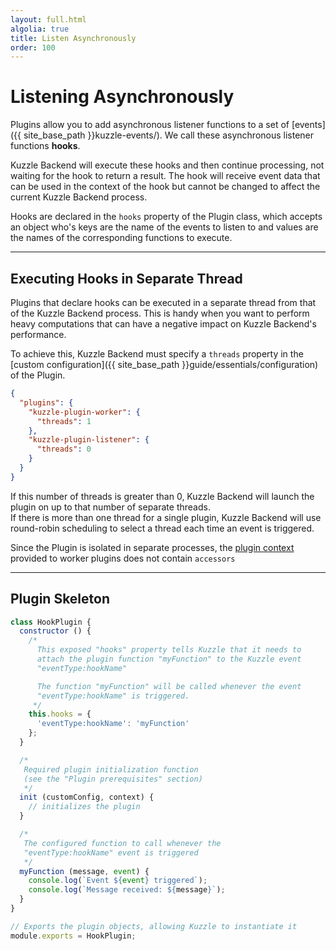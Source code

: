 ```yaml
---
layout: full.html
algolia: true
title: Listen Asynchronously
order: 100
---
```


# Listening Asynchronously

Plugins allow you to add asynchronous listener functions to a set of [events]({{ site_base_path }}kuzzle-events/). We call these asynchronous listener functions **hooks**.

Kuzzle Backend will execute these hooks and then continue processing, not waiting for the hook to return a result. The hook will receive event data that can be used in the context of the hook but cannot be changed to affect the current Kuzzle Backend process.

Hooks are declared in the `hooks` property of the Plugin class, which accepts an object who's keys are the name of the events to listen to and values are the names of the corresponding functions to execute.

---

## Executing Hooks in Separate Thread

Plugins that declare hooks can be executed in a separate thread from that of the Kuzzle Backend process. This is handy when you want to perform heavy computations that can have a negative impact on Kuzzle Backend's performance.

To achieve this, Kuzzle Backend must specify a `threads` property in the [custom configuration]({{ site_base_path }}guide/essentials/configuration) of the Plugin.

```json
{
  "plugins": {
    "kuzzle-plugin-worker": {
      "threads": 1
    },
    "kuzzle-plugin-listener": {
      "threads": 0
    }
  }
}
```

If this number of threads is greater than 0, Kuzzle Backend will launch the plugin on up to that number of separate threads.  
If there is more than one thread for a single plugin, Kuzzle Backend will use round-robin scheduling to select a thread each time an event is triggered.

<aside class="notice">
Since the Plugin is isolated in separate processes, the <a href="{{ site_base_path }}plugins-reference/plugins-context">plugin context</a> provided to worker plugins does not contain <code>accessors</code>
</aside>


---

## Plugin Skeleton

```javascript
class HookPlugin {
  constructor () {
    /*
      This exposed "hooks" property tells Kuzzle that it needs to
      attach the plugin function "myFunction" to the Kuzzle event
      "eventType:hookName"

      The function "myFunction" will be called whenever the event
      "eventType:hookName" is triggered.
     */
    this.hooks = {
      'eventType:hookName': 'myFunction'
    };
  }

  /*
   Required plugin initialization function
   (see the "Plugin prerequisites" section)
   */
  init (customConfig, context) {
    // initializes the plugin
  }

  /*
   The configured function to call whenever the
   "eventType:hookName" event is triggered
   */
  myFunction (message, event) {
    console.log(`Event ${event} triggered`);
    console.log(`Message received: ${message}`);
  }
}

// Exports the plugin objects, allowing Kuzzle to instantiate it
module.exports = HookPlugin;
```
